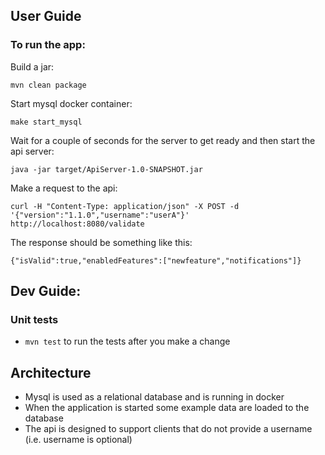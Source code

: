 ## User Guide

### To run the app:

Build a jar:

```
mvn clean package
```

Start mysql docker container: 
```
make start_mysql
```
Wait for a couple of seconds for the server to get ready and then start the api server:
```
java -jar target/ApiServer-1.0-SNAPSHOT.jar
```

Make a request to the api: 
```
curl -H "Content-Type: application/json" -X POST -d '{"version":"1.1.0","username":"userA"}' http://localhost:8080/validate
```

The response should be something like this:
```
{"isValid":true,"enabledFeatures":["newfeature","notifications"]}
```

## Dev Guide:

### Unit tests
* `mvn test` to run the tests after you make a change

## Architecture

* Mysql is used as a relational database and is running in docker
* When the application is started some example data are loaded to the database
* The api is designed to support clients that do not provide a username (i.e. username is optional)